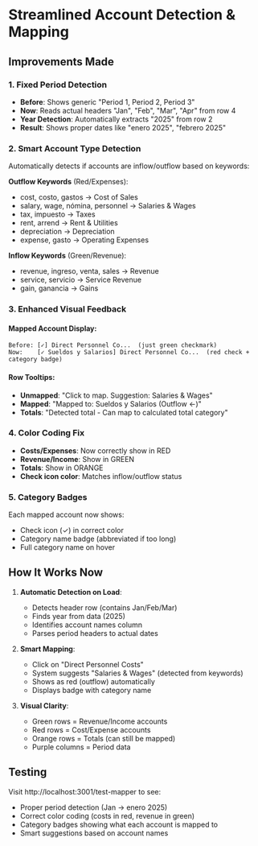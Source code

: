 # Streamlined Account Detection & Mapping

## Improvements Made

### 1. **Fixed Period Detection**
- **Before**: Shows generic "Period 1, Period 2, Period 3"
- **Now**: Reads actual headers "Jan", "Feb", "Mar", "Apr" from row 4
- **Year Detection**: Automatically extracts "2025" from row 2
- **Result**: Shows proper dates like "enero 2025", "febrero 2025"

### 2. **Smart Account Type Detection**
Automatically detects if accounts are inflow/outflow based on keywords:

**Outflow Keywords** (Red/Expenses):
- cost, costo, gastos → Cost of Sales
- salary, wage, nómina, personnel → Salaries & Wages  
- tax, impuesto → Taxes
- rent, arrend → Rent & Utilities
- depreciation → Depreciation
- expense, gasto → Operating Expenses

**Inflow Keywords** (Green/Revenue):
- revenue, ingreso, venta, sales → Revenue
- service, servicio → Service Revenue
- gain, ganancia → Gains

### 3. **Enhanced Visual Feedback**

#### Mapped Account Display:
```
Before: [✓] Direct Personnel Co...  (just green checkmark)
Now:    [✓ Sueldos y Salarios] Direct Personnel Co...  (red check + category badge)
```

#### Row Tooltips:
- **Unmapped**: "Click to map. Suggestion: Salaries & Wages"
- **Mapped**: "Mapped to: Sueldos y Salarios (Outflow ←)"
- **Totals**: "Detected total - Can map to calculated total category"

### 4. **Color Coding Fix**
- **Costs/Expenses**: Now correctly show in RED
- **Revenue/Income**: Show in GREEN  
- **Totals**: Show in ORANGE
- **Check icon color**: Matches inflow/outflow status

### 5. **Category Badges**
Each mapped account now shows:
- Check icon (✓) in correct color
- Category name badge (abbreviated if too long)
- Full category name on hover

## How It Works Now

1. **Automatic Detection on Load**:
   - Detects header row (contains Jan/Feb/Mar)
   - Finds year from data (2025)
   - Identifies account names column
   - Parses period headers to actual dates

2. **Smart Mapping**:
   - Click on "Direct Personnel Costs"
   - System suggests "Salaries & Wages" (detected from keywords)
   - Shows as red (outflow) automatically
   - Displays badge with category name

3. **Visual Clarity**:
   - Green rows = Revenue/Income accounts
   - Red rows = Cost/Expense accounts
   - Orange rows = Totals (can still be mapped)
   - Purple columns = Period data

## Testing
Visit http://localhost:3001/test-mapper to see:
- Proper period detection (Jan → enero 2025)
- Correct color coding (costs in red, revenue in green)
- Category badges showing what each account is mapped to
- Smart suggestions based on account names